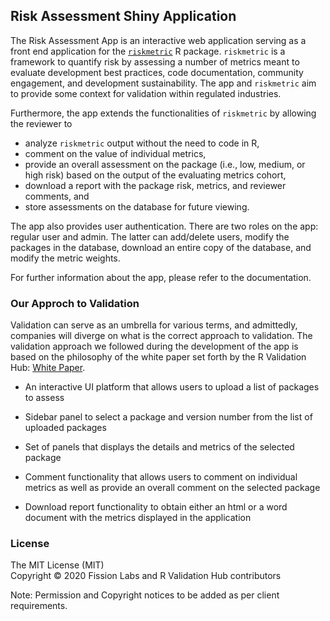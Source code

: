 ## Risk Assessment Shiny Application

The Risk Assessment App is an interactive web application serving as a front end
application for the [`riskmetric`](https://github.com/pharmaR/riskmetric) R package. `riskmetric` is a framework to quantify risk by assessing a number of
metrics meant to evaluate development best practices, code documentation,
community engagement, and development sustainability. The app and `riskmetric`
aim to provide some context for validation within regulated industries.

Furthermore, the app extends the functionalities of `riskmetric` by allowing
the reviewer to

- analyze `riskmetric` output without the need to code in R,
- comment on the value of individual metrics,
- provide an overall assessment on the package (i.e., low, medium, or high risk)
based on the output of the evaluating metrics cohort,
- download a report with the package risk, metrics, and reviewer comments, and
- store assessments on the database for future viewing.

The app also provides user authentication. There are two roles on the app:
regular user and admin. The latter can add/delete users,
modify the packages in the database,
download an entire copy of the database, and modify the metric weights.

For further information about the app, please refer to the documentation.

<!---------------------------------------------------------------------------->
<!---------------------------------------------------------------------------->

### Our Approch to Validation

Validation can serve as an umbrella for various terms, and admittedly,
companies will diverge on what is the correct approach to validation. The 
validation approach we followed during the development of the app is
based on the philosophy of the white paper set forth by the
R Validation Hub: [White Paper](https://www.pharmar.org/white-paper/).

<!---------------------------------------------------------------------------->
<!---------------------------------------------------------------------------->

- An interactive UI platform that allows users to upload a list of packages to assess

- Sidebar panel to select a package and version number from the list of uploaded packages

- Set of panels that displays the details and metrics of the selected package

- Comment functionality that allows users to comment on individual metrics as well as provide an overall comment on the selected package

- Download report functionality to obtain either an html or a word document with the metrics displayed in the application


### License
The MIT License (MIT)<br>
Copyright © 2020 Fission Labs and R Validation Hub contributors
 
Note: Permission and Copyright notices to be added as per client requirements.

